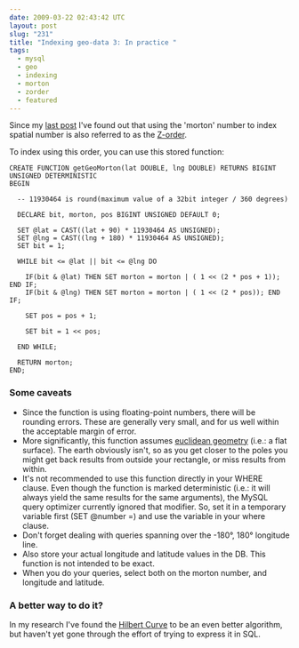 ```yaml
---
date: 2009-03-22 02:43:42 UTC
layout: post
slug: "231"
title: "Indexing geo-data 3: In practice "
tags:
  - mysql
  - geo
  - indexing
  - morton
  - zorder
  - featured
---
```

<p>Since my <a href="http://evertpot.com/230">last post</a> I've found out that using the 'morton' number to index spatial number is also referred to as the <a href="http://en.wikipedia.org/wiki/Z-order_(curve)">Z-order</a>.</p>

<p>To index using this order, you can use this stored function:</p>

```
CREATE FUNCTION getGeoMorton(lat DOUBLE, lng DOUBLE) RETURNS BIGINT UNSIGNED DETERMINISTIC 
BEGIN

  -- 11930464 is round(maximum value of a 32bit integer / 360 degrees) 
  
  DECLARE bit, morton, pos BIGINT UNSIGNED DEFAULT 0;  
 
  SET @lat = CAST((lat + 90) * 11930464 AS UNSIGNED);
  SET @lng = CAST((lng + 180) * 11930464 AS UNSIGNED);
  SET bit = 1;
  
  WHILE bit <= @lat || bit <= @lng DO 
    
    IF(bit & @lat) THEN SET morton = morton | ( 1 << (2 * pos + 1)); END IF;
    IF(bit & @lng) THEN SET morton = morton | ( 1 << (2 * pos)); END IF;
  
    SET pos = pos + 1;
    
    SET bit = 1 << pos;
  
  END WHILE; 
  
  RETURN morton;
END;

```

<h3>Some caveats</h3>

<ul>
  <li>Since the function is using floating-point numbers, there will be rounding errors. These are generally very small, and for us well within the acceptable margin of error.</li>
  <li>More significantly, this function assumes <a href="http://en.wikipedia.org/wiki/Euclidean_geometry">euclidean geometry</a> (i.e.: a flat surface). The earth obviously isn't, so as you get closer to the poles you might get back results from outside your rectangle, or miss results from within.</li>
  <li>It's not recommended to use this function directly in your WHERE clause. Even though the function is marked deterministic (i.e.: it will always yield the same results for the same arguments), the MySQL query optimizer currently ignored that modifier. So, set it in a temporary variable first (SET @number =) and use the variable in your where clause.</li>
  <li>Don't forget dealing with queries spanning over the -180°, 180° longitude line.</li>
  <li>Also store your actual longitude and latitude values in the DB. This function is not intended to be exact.</li>
  <li>When you do your queries, select both on the morton number, and longitude and latitude.</li>
</ul>

<h3>A better way to do it?</h3>

<p>In my research I've found the <a href="http://en.wikipedia.org/wiki/Hilbert_curve">Hilbert Curve</a> to be an even better algorithm, but haven't yet gone through the effort of trying to express it in SQL.</p>

